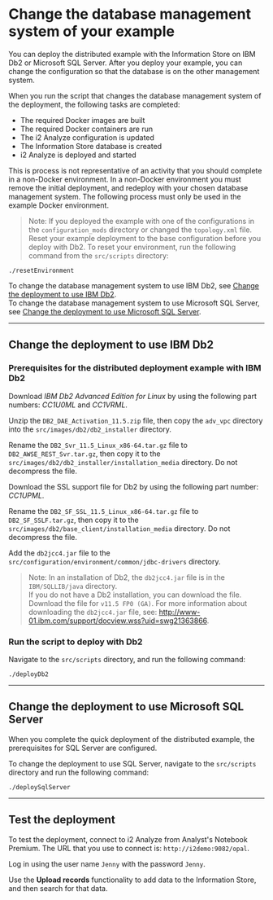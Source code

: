 # Change the database management system of your example
You can deploy the distributed example with the Information Store on IBM Db2 or Microsoft SQL Server. After you deploy your example, you can change the configuration so that the database is on the other management system.

When you run the script that changes the database management system of the deployment, the following tasks are completed:
- The required Docker images are built
- The required Docker containers are run
- The i2 Analyze configuration is updated
- The Information Store database is created
- i2 Analyze is deployed and started

This is process is not representative of an activity that you should complete in a non-Docker environment. In a non-Docker environment you must remove the initial deployment, and redeploy with your chosen database management system. The following process must only be used in the example Docker environment.

>Note: If you deployed the example with one of the configurations in the `configuration_mods` directory or changed the `topology.xml` file. Reset your example deployment to the base configuration before you deploy with Db2. To reset your environment, run the following command from the `src/scripts` directory:
```
./resetEnvironment
```

To change the database management system to use IBM Db2, see [Change the deployment to use IBM Db2](#change-the-deployment-to-use-ibm-db2).  
To change the database management system to use Microsoft SQL Server, see [Change the deployment to use Microsoft SQL Server](#change-the-deployment-to-use-microsoft-sql-server).

---
## Change the deployment to use IBM Db2

### Prerequisites for the distributed deployment example with IBM Db2
Download *IBM Db2 Advanced Edition for Linux* by using the following part numbers: *CC1U0ML* and *CC1VRML*.

Unzip the `DB2_DAE_Activation_11.5.zip` file, then copy the `adv_vpc` directory into the `src/images/db2/db2_installer` directory.

Rename the `DB2_Svr_11.5_Linux_x86-64.tar.gz` file to `DB2_AWSE_REST_Svr.tar.gz`, then copy it to the `src/images/db2/db2_installer/installation_media` directory. Do not decompress the file.

Download the SSL support file for Db2 by using the following part number: *CC1UPML*.

Rename the `DB2_SF_SSL_11.5_Linux_x86-64.tar.gz` file to `DB2_SF_SSLF.tar.gz`, then copy it to the `src/images/db2/base_client/installation_media` directory. Do not decompress the file.

Add the `db2jcc4.jar` file to the `src/configuration/environment/common/jdbc-drivers` directory.
>Note: In an installation of Db2, the `db2jcc4.jar` file is in the `IBM/SQLLIB/java` directory.  
If you do not have a Db2 installation, you can download the file. Download the file for `v11.5 FP0 (GA)`. For more information about downloading the `db2jcc4.jar` file, see: <http://www-01.ibm.com/support/docview.wss?uid=swg21363866>.


### Run the script to deploy with Db2
Navigate to the `src/scripts` directory, and run the following command:
```
./deployDb2
```

---
## Change the deployment to use Microsoft SQL Server
When you complete the quick deployment of the distributed example, the prerequisites for SQL Server are configured.

To change the deployment to use SQL Server, navigate to the `src/scripts` directory and run the following command:
```
./deploySqlServer
```

---

## Test the deployment
To test the deployment, connect to i2 Analyze from Analyst's Notebook Premium. The URL that you use to connect is: `http://i2demo:9082/opal`.

Log in using the user name `Jenny` with the password `Jenny`.

Use the **Upload records** functionality to add data to the Information Store, and then search for that data.
